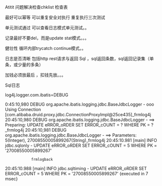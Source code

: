 Atitit 问题解决检查chklist  检查表


最好可以幂等 可以重复安全对执行  重复执行三次测试

单元测试通过 可以查看日志模式单元测试。。

记录最好不要del，而是update stat模式。。。

健壮性  循环内部trycatch  continue模式。。


日志是否清晰   包括http rest请求与返回
Sql  ，sql返回条数，sql返回记录集（单条，或少量的多条）

加钱必须放最后 ，扣钱先放。。。


Sql日志

log4j.logger.com.ibatis=DEBUG  


0:45:10,980 DEBUG org.apache.ibatis.logging.jdbc.BaseJdbcLogger - ooo Using Connection [com.alibaba.druid.proxy.jdbc.ConnectionProxyImpl@25ce435]_frmlog4j
20:45:10,980 DEBUG org.apache.ibatis.logging.jdbc.BaseJdbcLogger - ==>  Preparing: UPDATE eRROR_oRDER SET ERROR_cOUNT = ? WHERE PK = ? _frmlog4j
20:45:10,981 DEBUG org.apache.ibatis.logging.jdbc.BaseJdbcLogger - ==> Parameters: 5(Integer), 27008550005899267(String)_frmlog4j
20:45:10.981 [main] INFO  jdbc.sqlonly - UPDATE eRROR_oRDER SET ERROR_cOUNT = 5 WHERE PK = '27008550005899267' 

				frmlogback
20:45:10.988 [main] INFO  jdbc.sqltiming - UPDATE eRROR_oRDER SET ERROR_cOUNT = 5 WHERE PK = '27008550005899267' 
 {executed in 7 msec}








